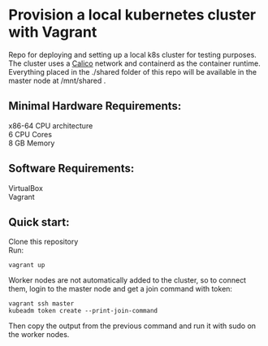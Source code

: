 # Provision a local kubernetes cluster with Vagrant

Repo for deploying and setting up a local k8s cluster for testing purposes. </br>
The cluster uses a [Calico](https://docs.projectcalico.org/) network and containerd as the container runtime. </br>
Everything placed in the ./shared folder of this repo will be available in the master node at /mnt/shared .

## Minimal Hardware Requirements:

x86-64 CPU architecture </br>
6 CPU Cores </br>
8 GB Memory

## Software Requirements:

VirtualBox </br>
Vagrant

## Quick start:

Clone this repository </br>
Run:
```
vagrant up
```
Worker nodes are not automatically added to the cluster, so to connect them, login to the master node and get a join command with token:
```
vagrant ssh master
kubeadm token create --print-join-command
```

Then copy the output from the previous command and run it with sudo on the worker nodes.
